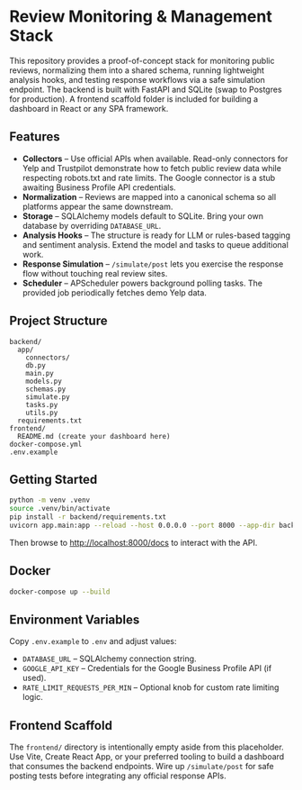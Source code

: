 # Review Monitoring & Management Stack

This repository provides a proof-of-concept stack for monitoring public reviews,
normalizing them into a shared schema, running lightweight analysis hooks, and
testing response workflows via a safe simulation endpoint. The backend is built
with FastAPI and SQLite (swap to Postgres for production). A frontend scaffold
folder is included for building a dashboard in React or any SPA framework.

## Features

- **Collectors** – Use official APIs when available. Read-only connectors for
  Yelp and Trustpilot demonstrate how to fetch public review data while
  respecting robots.txt and rate limits. The Google connector is a stub awaiting
  Business Profile API credentials.
- **Normalization** – Reviews are mapped into a canonical schema so all
  platforms appear the same downstream.
- **Storage** – SQLAlchemy models default to SQLite. Bring your own database by
  overriding `DATABASE_URL`.
- **Analysis Hooks** – The structure is ready for LLM or rules-based tagging and
  sentiment analysis. Extend the model and tasks to queue additional work.
- **Response Simulation** – `/simulate/post` lets you exercise the response flow
  without touching real review sites.
- **Scheduler** – APScheduler powers background polling tasks. The provided job
  periodically fetches demo Yelp data.

## Project Structure

```
backend/
  app/
    connectors/
    db.py
    main.py
    models.py
    schemas.py
    simulate.py
    tasks.py
    utils.py
  requirements.txt
frontend/
  README.md (create your dashboard here)
docker-compose.yml
.env.example
```

## Getting Started

```bash
python -m venv .venv
source .venv/bin/activate
pip install -r backend/requirements.txt
uvicorn app.main:app --reload --host 0.0.0.0 --port 8000 --app-dir backend
```

Then browse to <http://localhost:8000/docs> to interact with the API.

## Docker

```bash
docker-compose up --build
```

## Environment Variables

Copy `.env.example` to `.env` and adjust values:

- `DATABASE_URL` – SQLAlchemy connection string.
- `GOOGLE_API_KEY` – Credentials for the Google Business Profile API (if used).
- `RATE_LIMIT_REQUESTS_PER_MIN` – Optional knob for custom rate limiting logic.

## Frontend Scaffold

The `frontend/` directory is intentionally empty aside from this placeholder.
Use Vite, Create React App, or your preferred tooling to build a dashboard that
consumes the backend endpoints. Wire up `/simulate/post` for safe posting tests
before integrating any official response APIs.
